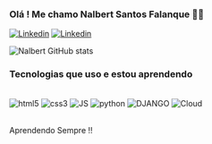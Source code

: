 ### Olá ! Me chamo Nalbert Santos Falanque 🖐🏻

[![Linkedin](https://img.shields.io/badge/LinkedIn-0077B5?style=for-the-badge&logo=linkedin&logoColor=white)](https://www.linkedin.com/in/nalbert-santos-falanque-068b991a1/)
[![Linkedin](https://img.shields.io/badge/Instagram-E4405F?style=for-the-badge&logo=instagram&logoColor=white)](https://www.instagram.com/so_li_tt_ario/)

![Nalbert GitHub stats](https://github-readme-stats.vercel.app/api?username=QinShiiHuang&show_icons=true&theme=radical)

### Tecnologias que uso e estou aprendendo

<div style="display: inline_block"><br/>
    <img aling="center" alt="html5" src="https://img.shields.io/badge/HTML5-E34F26?style=for-the-badge&logo=html5&logoColor=white" />
    <img aling="center" alt="css3" src="https://img.shields.io/badge/CSS3-1572B6?style=for-the-badge&logo=css3&logoColor=white" />
    <img aling="center" alt="JS" src="https://img.shields.io/badge/JavaScript-F7DF1E?style=for-the-badge&logo=javascript&logoColor=black" />
    <img aling="center" alt="python" src="https://img.shields.io/badge/Python-3776AB?style=for-the-badge&logo=python&logoColor=white" />
    <img aling="center" alt="DJANGO" src="https://img.shields.io/badge/Django-092E20?style=for-the-badge&logo=django&logoColor=white" />
    <img aling="center" alt="Cloud" src="https://img.shields.io/badge/Google_Cloud-4285F4?style=for-the-badge&logo=google-cloud&logoColor=white" />
</div><br/>

Aprendendo Sempre !!
